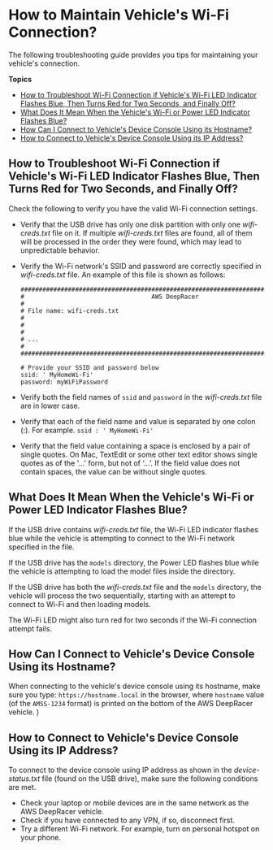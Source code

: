 # How to Maintain Vehicle's Wi\-Fi Connection?<a name="deepracer-troubleshooting-maintain-vehicle-connection"></a>

 The following troubleshooting guide provides you tips for maintaining your vehicle's connection\. 

**Topics**
+ [How to Troubleshoot Wi\-Fi Connection if Vehicle's Wi\-Fi LED Indicator Flashes Blue, Then Turns Red for Two Seconds, and Finally Off?](#deepracer-troubleshoot-reconnect-wifi-after-led-turns-red-flashing-blue-and-off)
+ [What Does It Mean When the Vehicle's Wi\-Fi or Power LED Indicator Flashes Blue?](#deepracer-troubleshooting-failed-to-load-model-artifacts)
+ [How Can I Connect to Vehicle's Device Console Using its Hostname?](#deepracer-troubleshooting-connect-device-console-with-hostname)
+ [How to Connect to Vehicle's Device Console Using its IP Address?](#deepracer-troubleshooting-connect-device-console-using-ip-address)

## How to Troubleshoot Wi\-Fi Connection if Vehicle's Wi\-Fi LED Indicator Flashes Blue, Then Turns Red for Two Seconds, and Finally Off?<a name="deepracer-troubleshoot-reconnect-wifi-after-led-turns-red-flashing-blue-and-off"></a>

Check the following to verify you have the valid Wi\-Fi connection settings\.
+ Verify that the USB drive has only one disk partition with only one *wifi\-creds\.txt* file on it\. If multiple *wifi\-creds\.txt* files are found, all of them will be processed in the order they were found, which may lead to unpredictable behavior\.
+ Verify the Wi\-Fi network's SSID and password are correctly specified in *wifi\-creds\.txt* file\. An example of this file is shown as follows:

  ```
  ###################################################################################
  #                                   AWS DeepRacer                                 # 
  # File name: wifi-creds.txt                                                       #
  #                                                                                 #  
  # ...                                                                             #
  ###################################################################################
  
  # Provide your SSID and password below
  ssid: ' MyHomeWi-Fi'
  password: myWiFiPassword
  ```
+ Verify both the field names of `ssid` and `password` in the *wifi\-creds\.txt* file are in lower case\.
+ Verify that each of the field name and value is separated by one colon \(:\)\. For example\. `ssid : ' MyHomeWi-Fi'`
+ Verify that the field value containing a space is enclosed by a pair of single quotes\. On Mac, TextEdit or some other text editor shows single quotes as of the '\.\.\.' form, but not of ‘\.\.\.’\. If the field value does not contain spaces, the value can be without single quotes\.

## What Does It Mean When the Vehicle's Wi\-Fi or Power LED Indicator Flashes Blue?<a name="deepracer-troubleshooting-failed-to-load-model-artifacts"></a>

If the USB drive contains *wifi\-creds\.txt* file, the Wi\-Fi LED indicator flashes blue while the vehicle is attempting to connect to the Wi\-Fi network specified in the file\.

If the USB drive has the `models` directory, the Power LED flashes blue while the vehicle is attempting to load the model files inside the directory\.

If the USB drive has both the *wifi\-creds\.txt* file and the `models` directory, the vehicle will process the two sequentially, starting with an attempt to connect to Wi\-Fi and then loading models\.

The Wi\-Fi LED might also turn red for two seconds if the Wi\-Fi connection attempt fails\.

## How Can I Connect to Vehicle's Device Console Using its Hostname?<a name="deepracer-troubleshooting-connect-device-console-with-hostname"></a>

When connecting to the vehicle's device console using its hostname, make sure you type: `https://hostname.local` in the browser, where `hostname` value \(of the `AMSS-1234` format\) is printed on the bottom of the AWS DeepRacer vehicle\. \)

## How to Connect to Vehicle's Device Console Using its IP Address?<a name="deepracer-troubleshooting-connect-device-console-using-ip-address"></a>

To connect to the device console using IP address as shown in the *device\-status\.txt* file \(found on the USB drive\), make sure the following conditions are met\.
+  Check your laptop or mobile devices are in the same network as the AWS DeepRacer vehicle\. 
+  Check if you have connected to any VPN, if so, disconnect first\.
+  Try a different Wi\-Fi network\. For example, turn on personal hotspot on your phone\.